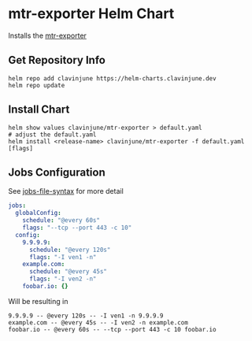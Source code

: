 # mtr-exporter Helm Chart

Installs the [mtr-exporter](https://github.com/mgumz/mtr-exporter)

## Get Repository Info

```shell
helm repo add clavinjune https://helm-charts.clavinjune.dev
helm repo update
```

## Install Chart

```shell
helm show values clavinjune/mtr-exporter > default.yaml
# adjust the default.yaml
helm install <release-name> clavinjune/mtr-exporter -f default.yaml [flags]
```

## Jobs Configuration

See [jobs-file-syntax](https://github.com/mgumz/mtr-exporter?tab=readme-ov-file#jobs-file-syntax) for more detail

```yaml
jobs:
  globalConfig:
    schedule: "@every 60s"
    flags: "--tcp --port 443 -c 10"
  config:
    9.9.9.9:
      schedule: "@every 120s"
      flags: "-I ven1 -n"
    example.com: 
      schedule: "@every 45s"
      flags: "-I ven2 -n"
    foobar.io: {}
```

Will be resulting in

```plaintext
9.9.9.9 -- @every 120s -- -I ven1 -n 9.9.9.9
example.com -- @every 45s -- -I ven2 -n example.com
foobar.io -- @every 60s -- --tcp --port 443 -c 10 foobar.io
```
